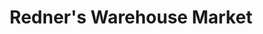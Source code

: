 ---
title: "Redner's Warehouse Market"
url: /fredericksburg/redners-warehouse-market/
shop: supermarket
---
